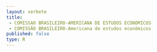 ```yaml
---
layout: verbete
title:
 - COMISSAO BRASILEIRO-AMERICANA DE ESTUDOS ECONOMICOS
 - COMISSÃO BRASILEIRO-Americana de estudos econômicos
published: false
type: R
---
```


